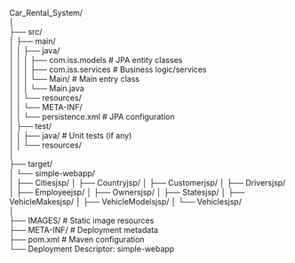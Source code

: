 Car_Rental_System/</br>
│</br>
├── src/</br>
│   ├── main/</br>
│   │   ├── java/</br>
│   │   │   ├── com.iss.models         # JPA entity classes</br>
│   │   │   ├── com.iss.services       # Business logic/services</br>
│   │   │   └── Main/                  # Main entry class</br>
│   │   │       └── Main.java</br>
│   │   └── resources/</br>
│   │       └── META-INF/</br>
│   │           └── persistence.xml    # JPA configuration</br>
│   ├── test/</br>
│   │   ├── java/                     # Unit tests (if any)</br>
│   │   └── resources/</br>
│</br>
├── target/</br>
│   └── simple-webapp/</br>
│       ├── Citiesjsp/
│       ├── Countryjsp/
│       ├── Customerjsp/
│       ├── Driversjsp/
│       ├── Employeejsp/
│       ├── Ownersjsp/
│       ├── Statesjsp/
│       ├── VehicleMakesjsp/
│       ├── VehicleModelsjsp/
│       └── Vehiclesjsp/</br>
│</br>
├── IMAGES/                            # Static image resources</br>
├── META-INF/                          # Deployment metadata</br>
├── pom.xml                            # Maven configuration</br>
└── Deployment Descriptor: simple-webapp</br>

